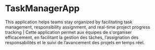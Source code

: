 # TaskManagerApp
This application helps teams stay organized by facilitating task management, responsibility assignment, and real-time project progress tracking |  Cette application permet aux équipes de s'organiser efficacement, en facilitant la gestion des tâches, l’assignation des responsabilités et le suivi de l’avancement des projets en temps réel.
